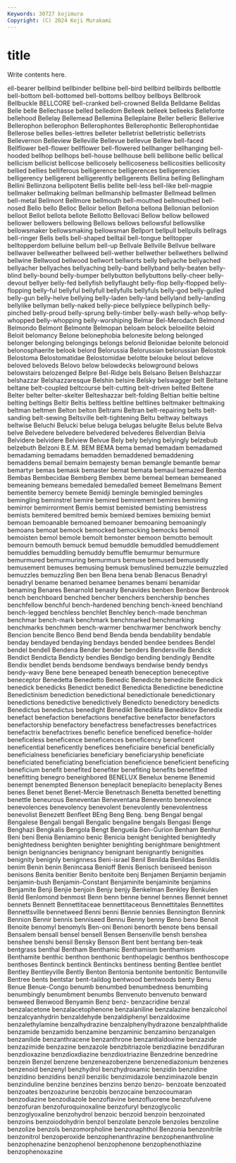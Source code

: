 ```yaml
---
Keywords: 30727 kojimura
Copyright: (C) 2024 Koji Murakami
---
```


# title

Write contents here.



ell-bearer bellbind bellbinder bellbine
bell-bird bellbird bellbirds bellbottle bell-bottom bell-bottomed bell-bottoms bellboy bellboys Bellbrook
Bellbuckle BELLCORE bell-cranked bell-crowned Bellda Belldame Belldas Belle belle Bellechasse
belled belledom Belleek belleek belleeks Bellefonte bellehood Bellelay Bellemead Bellemina
Belleplaine Beller belleric Bellerive Bellerophon bellerophon Bellerophontes Bellerophontic Bellerophontidae Bellerose
belles belles-lettres belleter belletrist belletristic belletrists Bellevernon Belleview Belleville Bellevue
bellevue Bellew bell-faced Bellflower bell-flower bellflower bell-flowered bellhanger bellhanging bell-hooded
bellhop bellhops bell-house bellhouse belli bellibone bellic bellical bellicism bellicist
bellicose bellicosely bellicoseness bellicosities bellicosity bellied bellies belliferous belligerence belligerences
belligerencies belligerency belligerent belligerently belligerents Bellina belling Bellingham Bellini Bellinzona
bellipotent Bellis bellite bell-less bell-like bell-magpie bellmaker bellmaking bellman bellmanship
bellmaster Bellmead bellmen bell-metal Bellmont Bellmore bellmouth bell-mouthed bellmouthed bell-nosed
Bello bello Belloc Belloir bellon Bellona bellona Bellonian bellonion belloot
Bellot bellota bellote Bellotto Bellovaci Bellow bellow bellowed bellower bellowers
bellowing Bellows bellows bellowsful bellowslike bellowsmaker bellowsmaking bellowsman Bellport bellpull
bellpulls bellrags bell-ringer Bells bells bell-shaped belltail bell-tongue belltopper belltopperdom
belluine bellum bell-up Bellvale Bellville Bellvue bellware bellwaver bellweather bellweed
bell-wether bellwether bellwethers bellwind bellwine Bellwood bellwood bellwort bellworts belly
bellyache bellyached bellyacher bellyaches bellyaching belly-band bellyband belly-beaten belly-blind belly-bound
belly-bumper bellybutton bellybuttons belly-cheer belly-devout bellyer belly-fed bellyfish bellyflaught belly-flop
belly-flopped belly-flopping belly-ful bellyful bellyfull bellyfulls bellyfuls belly-god belly-gulled belly-gun
belly-helve bellying belly-laden belly-land bellyland belly-landing bellylike bellyman belly-naked belly-piece
bellypiece bellypinch belly-pinched belly-proud belly-sprung belly-timber belly-wash belly-whop belly-whopped belly-whopping
belly-worshiping Belmar Bel-Merodach Belmond Belmondo Belmont Belmonte Belmopan beloam belock
beloeilite beloid Beloit belomancy Belone belonephobia belonesite belong belonged belonger
belonging belongings belongs belonid Belonidae belonite belonoid belonosphaerite belook belord
Belorussia Belorussian belorussian Belostok Belostoma Belostomatidae Belostomidae belotte belouke belout
belove beloved beloveds Belovo below belowdecks belowground belows belowstairs belozenged
Belpre Bel-Ridge bels Belsano Belsen Belshazzar belshazzar Belshazzaresque Belshin belsire
Belsky belswagger belt Beltane beltane belt-coupled beltcourse belt-cutting belt-driven belted
Beltene Belter belter belter-skelter Belteshazzar belt-folding Beltian beltie beltine belting
beltings Beltir Beltis beltless beltline beltlines beltmaker beltmaking beltman beltmen
Belton belton Beltrami Beltran belt-repairing belts belt-sanding belt-sewing Beltsville belt-tightening
Beltu beltway beltways beltwise Beluchi Belucki belue beluga belugas belugite
Belus belute Belva belve Belvedere belvedere belvedered belvederes Belverdian Belvia
Belvidere belvidere Belview Belvue Bely bely belying belyingly belzebub belzebuth
Belzoni B.E.M. BEM BEMA bema bemad bemadam bemadamed bemadaming bemadams
bemadden bemaddened bemaddening bemaddens bemail bemaim bemajesty beman bemangle bemantle
bemar bemartyr bemas bemask bemaster bemat bemata bemaul bemazed Bemba
Bembas Bembecidae Bemberg Bembex beme bemeal bemean bemeaned bemeaning bemeans
bemedaled bemedalled bemeet Bemelmans Bement bementite bemercy bemete Bemidji bemingle
bemingled bemingles bemingling beminstrel bemire bemired bemirement bemires bemiring bemirror
bemirrorment Bemis bemist bemisted bemisting bemistress bemists bemitered bemitred bemix
bemixed bemixes bemixing bemixt bemoan bemoanable bemoaned bemoaner bemoaning bemoaningly
bemoans bemoat bemock bemocked bemocking bemocks bemoil bemoisten bemol bemole
bemolt bemonster bemoon bemotto bemoult bemourn bemouth bemuck bemud bemuddle
bemuddled bemuddlement bemuddles bemuddling bemuddy bemuffle bemurmur bemurmure bemurmured bemurmuring
bemurmurs bemuse bemused bemusedly bemusement bemuses bemusing bemusk bemuslined bemuzzle
bemuzzled bemuzzles bemuzzling Ben ben Bena bena benab Benacus Benadryl
benadryl bename benamed benamee benames benami benamidar benaming Benares Benarnold
benasty Benavides benben Benbow Benbrook bench benchboard benched bencher benchers
benchership benches benchfellow benchful bench-hardened benching bench-kneed benchland bench-legged benchless
benchlet Benchley bench-made benchman benchmar bench-mark benchmark benchmarked benchmarking benchmarks
benchmen bench-warmer benchwarmer benchwork benchy Bencion bencite Benco Bend bend
Benda benda bendability bendable benday bendayed bendaying bendays bended bendee
bendees Bendel bendel bendell Bendena Bender bender benders Bendersville Bendick
Bendict Bendicta Bendicty bendies Bendigo bending bendingly Bendite Bendix bendlet
bends bendsome bendways bendwise bendy bendys bendy-wavy Bene bene beneaped
beneath beneception beneceptive beneceptor Benedetta Benedetto Benedic Benedicite benedicite Benedick
benedick benedicks Benedict benedict Benedicta Benedictine benedictine Benedictinism benediction benedictional
benedictionale benedictionary benedictions benedictive benedictively Benedicto benedictory benedicts Benedictus benedictus
benedight Benedikt Benedikta Benediktov Benedix benefact benefaction benefactions benefactive benefactor
benefactors benefactorship benefactory benefactress benefactresses benefactrices benefactrix benefactrixes benefic benefice
beneficed benefice-holder beneficeless beneficence beneficences beneficency beneficent beneficential beneficently benefices
beneficiaire beneficial beneficially beneficialness beneficiaries beneficiary beneficiaryship beneficiate beneficiated beneficiating
beneficiation beneficience beneficient beneficing beneficium benefit benefited benefiter benefiting benefits
benefitted benefitting benegro beneighbored BENELUX Benelux beneme Benemid benempt benempted
Benenson beneplacit beneplacito beneplacity Benes benes Benet benet Benet-Mercie Benetnasch
Benetta benetted benetting benettle beneurous Beneventan Beneventana Benevento benevolence benevolences
benevolency benevolent benevolently benevolentness benevolist Benezett Benfleet BEng Beng Beng.
beng Bengal bengal Bengalese Bengali bengali Bengalic bengaline bengals Bengasi
Benge Benghazi Bengkalis Bengola Bengt Benguela Ben-Gurion Benham Benhur Beni
beni Benia Beniamino benic Benicia benight benighted benightedly benightedness benighten
benighter benighting benightmare benightment benign benignancies benignancy benignant benignantly benignities
benignity benignly benignness Beni-israel Benil Benilda Benildas Benildis benim Benin
benin Benincasa Benioff Benis Benisch beniseed benison benisons Benita benitier
Benito benitoite benj Benjamen Benjamin benjamin benjamin-bush Benjamin-Constant Benjaminite benjaminite
benjamins Benjamite Benji Benjie benjoin Benjy benjy Benkelman Benkley Benkulen
Benld Benlomond benmost Benn benn benne bennel bennes Bennet bennet
bennets Bennett Bennettitaceae bennettitaceous Bennettitales Bennettites Bennettsville bennetweed Benni benni
Bennie bennies Bennington Bennink Bennion Bennir bennis benniseed Bennu Benny
benny Beno beno Benoit Benoite benomyl benomyls Ben-oni Benoni benorth
benote bens bensail Bensalem bensall bensel bensell Bensen Bensenville bensh
benshea benshee benshi bensil Bensky Benson Bent bent bentang ben-teak
bentgrass benthal Bentham Benthamic Benthamism benthamism Benthamite benthic benthon benthonic
benthopelagic benthos benthoscope benthoses Bentinck bentinck Bentincks bentiness benting Bentlee
bentlet Bentley Bentleyville Bently Benton Bentonia bentonite bentonitic Bentonville Bentree
bents bentstar bent-taildog bentwood bentwoods benty Benu Benue Benue-Congo benumb
benumbed benumbedness benumbing benumbingly benumbment benumbs Benvenuto benvenuto benward benweed
Benwood Benyamin Benz benz- benzacridine benzal benzalacetone benzalacetophenone benzalaniline benzalazine
benzalcohol benzalcyanhydrin benzaldehyde benzaldiphenyl benzaldoxime benzalethylamine benzalhydrazine benzalphenylhydrazone benzalphthalide benzamide
benzamido benzamine benzaminic benzamino benzanalgen benzanilide benzanthracene benzanthrone benzantialdoxime benzazide
benzazimide benzazine benzazole benzbitriazole benzdiazine benzdifuran benzdioxazine benzdioxdiazine benzdioxtriazine Benzedrine
benzedrine benzein Benzel benzene benzeneazobenzene benzenediazonium benzenes benzenoid benzenyl benzhydrol
benzhydroxamic benzidin benzidine benzidino benzidins benzil benzilic benzimidazole benziminazole benzin
benzinduline benzine benzines benzins benzo benzo- benzoate benzoated benzoates benzoazurine
benzobis benzocaine benzocoumaran benzodiazine benzodiazole benzoflavine benzofluorene benzofulvene benzofuran benzofuroquinoxaline
benzofuryl benzoglycolic benzoglyoxaline benzohydrol benzoic benzoid benzoin benzoinated benzoins benzoiodohydrin
benzol benzolate benzole benzoles benzoline benzolize benzols benzomorpholine benzonaphthol Benzonia
benzonitrile benzonitrol benzoperoxide benzophenanthrazine benzophenanthroline benzophenazine benzophenol benzophenone benzophenothiazine benzophenoxazine
